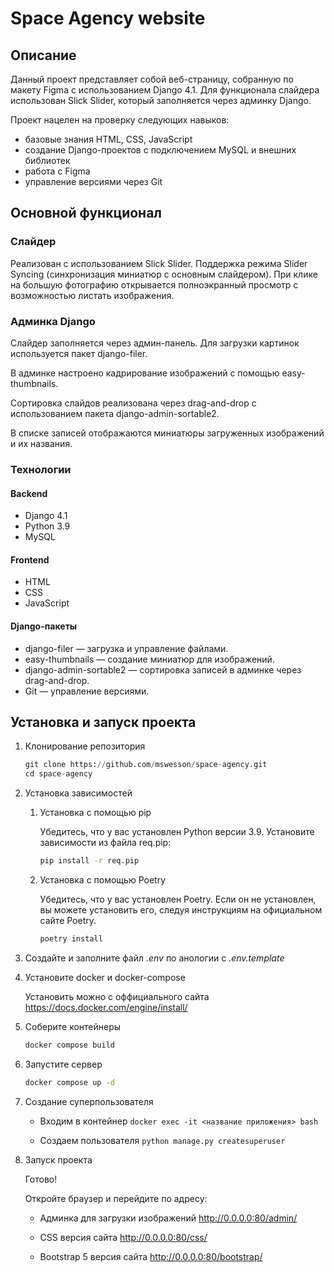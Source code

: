 # Space Agency website

## Описание

Данный проект представляет собой веб-страницу, собранную по макету Figma с использованием Django 4.1. Для функционала слайдера использован Slick Slider, который заполняется через админку Django.

Проект нацелен на проверку следующих навыков:

- базовые знания HTML, CSS, JavaScript
- создание Django-проектов с подключением MySQL и внешних библиотек
- работа с Figma
- управление версиями через Git

## Основной функционал

### Слайдер

Реализован с использованием Slick Slider.
Поддержка режима Slider Syncing (синхронизация миниатюр с основным слайдером).
При клике на большую фотографию открывается полноэкранный просмотр с возможностью листать изображения.

### Админка Django

Слайдер заполняется через админ-панель.
Для загрузки картинок используется пакет django-filer.

В админке настроено кадрирование изображений с помощью easy-thumbnails.

Сортировка слайдов реализована через drag-and-drop с использованием пакета django-admin-sortable2.

В списке записей отображаются миниатюры загруженных изображений и их названия.

### Технологии

#### Backend

- Django 4.1
- Python 3.9
- MySQL

#### Frontend

- HTML
- CSS
- JavaScript

#### Django-пакеты

- django-filer — загрузка и управление файлами.
- easy-thumbnails — создание миниатюр для изображений.
- django-admin-sortable2 — сортировка записей в админке через drag-and-drop.
- Git — управление версиями.

## Установка и запуск проекта

1. Клонирование репозитория

    ```python
    git clone https://github.com/mswesson/space-agency.git
    cd space-agency
    ```

2. Установка зависимостей

    1. Установка с помощью pip

        Убедитесь, что у вас установлен Python версии 3.9. Установите зависимости из файла req.pip:

        ```bash
        pip install -r req.pip
        ```

    2. Установка с помощью Poetry

        Убедитесь, что у вас установлен Poetry. Если он не установлен, вы можете установить его, следуя инструкциям на официальном сайте Poetry.

        ```bash
        poetry install
        ```

3. Создайте и заполните файл *.env* по анологии с *.env.template*

4. Установите docker и docker-compose

   Установить можно с оффициального сайта <https://docs.docker.com/engine/install/>

5. Соберите контейнеры

    ```bash
    docker compose build
    ```

6. Запустите сервер

   ```bash
   docker compose up -d
   ```


7. Создание суперпользователя
    - Входим в контейнер ```docker exec -it <название приложения> bash```

    - Создаем пользователя ```python manage.py createsuperuser```

8. Запуск проекта

    Готово!

    Откройте браузер и перейдите по адресу:
    - Админка для загрузки изображений <http://0.0.0.0:80/admin/>

    - CSS версия сайта <http://0.0.0.0:80/css/>
    - Bootstrap 5 версия сайта <http://0.0.0.0:80/bootstrap/>

